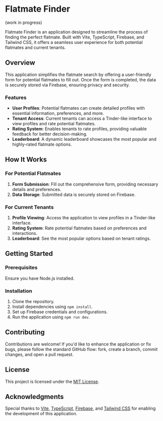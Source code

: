 # Flatmate Finder 

(work in progress)


Flatmate Finder is an application designed to streamline the process of finding the perfect flatmate. Built with Vite, TypeScript, Firebase, and Tailwind CSS, it offers a seamless user experience for both potential flatmates and current tenants.

## Overview

This application simplifies the flatmate search by offering a user-friendly form for potential flatmates to fill out. Once the form is completed, the data is securely stored via Firebase, ensuring privacy and security.

### Features

- **User Profiles**: Potential flatmates can create detailed profiles with essential information, preferences, and more.
- **Tenant Access**: Current tenants can access a Tinder-like interface to view profiles and rate potential flatmates.
- **Rating System**: Enables tenants to rate profiles, providing valuable feedback for better decision-making.
- **Leaderboard**: A dynamic leaderboard showcases the most popular and highly-rated flatmate options.

## How It Works

### For Potential Flatmates

1. **Form Submission**: Fill out the comprehensive form, providing necessary details and preferences.
2. **Data Storage**: Submitted data is securely stored on Firebase.

### For Current Tenants

1. **Profile Viewing**: Access the application to view profiles in a Tinder-like interface.
2. **Rating System**: Rate potential flatmates based on preferences and interactions.
3. **Leaderboard**: See the most popular options based on tenant ratings.

## Getting Started

### Prerequisites

Ensure you have Node.js installed.

### Installation

1. Clone the repository.
2. Install dependencies using `npm install`.
3. Set up Firebase credentials and configurations.
4. Run the application using `npm run dev`.

## Contributing

Contributions are welcome! If you'd like to enhance the application or fix bugs, please follow the standard GitHub flow: fork, create a branch, commit changes, and open a pull request.

## License

This project is licensed under the [MIT License](LICENSE).

## Acknowledgments

Special thanks to [Vite](https://vitejs.dev/), [TypeScript](https://www.typescriptlang.org/), [Firebase](https://firebase.google.com/), and [Tailwind CSS](https://tailwindcss.com/) for enabling the development of this application.


